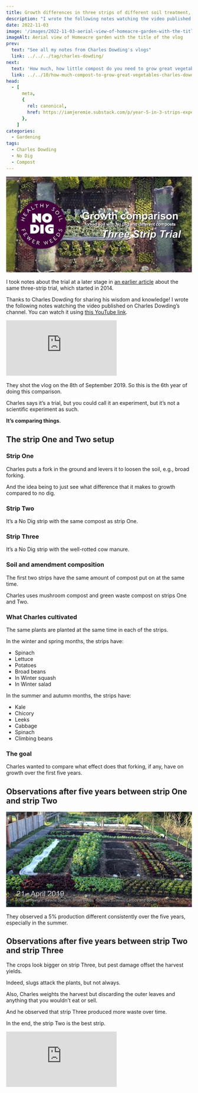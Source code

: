 ```yaml
---
title: Growth differences in three strips of different soil treatment, year five, with Charles Dowding
description: "I wrote the following notes watching the video published on Charles Dowding's channel"
date: 2022-11-03
image: '/images/2022-11-03-aerial-view-of-homeacre-garden-with-the-title-of-the-vlog-hero.jpg'
imageAlt: Aerial view of Homeacre garden with the title of the vlog
prev:
  text: "See all my notes from Charles Dowding's vlogs"
  link: ../../../tag/charles-dowding/
next:
  text: 'How much, how little compost do you need to grow great vegetables'
  link: ../../10/how-much-compost-to-grow-great-vegetables-charles-dowding/
head:
  - [
      meta,
      {
        rel: canonical,
        href: https://iamjeremie.substack.com/p/year-5-in-3-strips-experiment-charles-dowding,
      },
    ]
categories:
  - Gardening
tags:
  - Charles Dowding
  - No Dig
  - Compost
---
```


![Aerial view of Homeacre garden with the title of the vlog](/images/2022-11-03-aerial-view-of-homeacre-garden-with-the-title-of-the-vlog-hero.jpg 'Credits: image taken from Charles Dowding’s vlog')

I took notes about the trial at a later stage in [an earlier article](../../2022-10/compost-testing-and-final-result-charles-dowding/index.md) about the same three-strip trial, which started in 2014.

<!-- more -->

Thanks to Charles Dowding for sharing his wisdom and knowledge! I wrote the following notes watching the video published on Charles Dowding’s channel. You can watch it using [this YouTube link](https://www.youtube.com/watch?v=u0V-5qXQz9U).

<!-- markdownlint-disable MD033 -->
<p class="newsletter-wrapper"><iframe class="newsletter-embed" src="https://iamjeremie.substack.com/embed" frameborder="0" scrolling="no"></iframe></p>

They shot the vlog on the 8th of September 2019. So this is the 6th year of doing this comparison.

Charles says it’s a trial, but you could call it an experiment, but it’s not a scientific experiment as such.

**It’s comparing things**.

## The strip One and Two setup

### Strip One

Charles puts a fork in the ground and levers it to loosen the soil, e.g., broad forking.

And the idea being to just see what difference that it makes to growth compared to no dig.

### Strip Two

It’s a No Dig strip with the same compost as strip One.

### Strip Three

It’s a No Dig strip with the well-rotted cow manure.

### Soil and amendment composition

The first two strips have the same amount of compost put on at the same time.

Charles uses mushroom compost and green waste compost on strips One and Two.

### What Charles cultivated

The same plants are planted at the same time in each of the strips.

In the winter and spring months, the strips have:

- Spinach
- Lettuce
- Potatoes
- Broad beans
- In Winter squash
- In Winter salad

In the summer and autumn months, the strips have:

- Kale
- Chicory
- Leeks
- Cabbage
- Spinach
- Climbing beans

### The goal

Charles wanted to compare what effect does that forking, if any, have on growth over the first five years.

## Observations after five years between strip One and strip Two

![The 3-strip trial on April 21st of 2019](images/21-april-2019-3-strips-trial.jpg 'Credits: image taken from Charles Dowding’s vlog')

They observed a 5% production different consistently over the five years, especially in the summer.

## Observations after five years between strip Two and strip Three

The crops look bigger on strip Three, but pest damage offset the harvest yields.

Indeed, slugs attack the plants, but not always.

Also, Charles weights the harvest but discarding the outer leaves and anything that you wouldn’t eat or sell.

And he observed that strip Three produced more waste over time.

In the end, the strip Two is the best strip.

<!-- markdownlint-disable MD033 -->
<p class="newsletter-wrapper"><iframe class="newsletter-embed" src="https://iamjeremie.substack.com/embed" frameborder="0" scrolling="no"></iframe></p>

